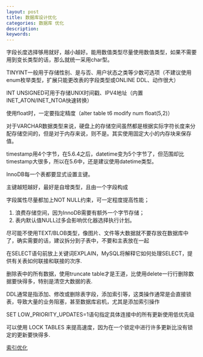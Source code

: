 ```yaml
---
layout: post
title: 数据库设计优化
categories: 数据库 优化
description: 
keywords: 
---
```


字段长度选择够用就好，越小越好。能用数值类型尽量使用数值类型，如果不需要用到变长类型的话，那么就统一采用char型。


TINYINT一般用于存储性别、是与否、用户状态之类等少数可选项（不建议使用enum枚举类型，扩展只能更改表的字段类型或ONLINE DDL、动作很大）
 
INT UNSIGNED可用于存储UNIX时间戳、IPV4地址（内置INET_ATON/INET_NTOA快速转换）
 
使用float时，一定要指定精度（alter table t6 modify num float(5,2)）
 
对于VARCHAR数据类型来说，硬盘上的存储空间虽然都是根据实际字符长度来分配存储空间的，但是对于内存来说，则不是。其实使用固定大小的内存块来保存值。
 
timestamp用4个字节，在5.6.4之后，datetime变为5个字节了，但范围却比timestamp大很多，所以在5.6中，还是建议使用datetime类型。
 
InnoDB每一个表都要显式设置主键。
 
主键越短越好，最好是自增类型，且由一个字段构成
 
字段属性尽量都加上NOT NULL约束，可一定程度提高性能；
1. 浪费存储空间，因为InnoDB需要有额外一个字节存储；
2. 表内默认值NULL过多会影响优化器选择执行计划。
 
尽可能不使用TEXT/BLOB类型，像图片、文件等大数据就不要存放在数据库中了，确实需要的话，建议拆分到子表中，不要和主表放在一起
 
在SELECT语句前放上关键词EXPLAIN，MySQL将解释它如何处理SELECT，提供有关表如何联接和联接的次序.
 
删除表中的所有数据，使用truncate table才是王道，比使用delete一行行删除数据要快得多，特别是清空大数据的表.
 
DDL通常是指添加、修改或删除表字段，添加索引等，这类操作通常是会直接锁表，导致大量的业务阻塞，甚至数据库宕机，尤其是添加索引操作
 
SET LOW_PRIORITY_UPDATES=1语句指定具体连接中的所有更新使用低优先级
 
可以使用 LOCK TABLES 来提高速度，因为在一个锁定中进行许多更新比没有锁定的更新要快得多.
 
[索引优化](https://bingoex.github.io/2017/10/01/mysql-suoyin/)


  
  

